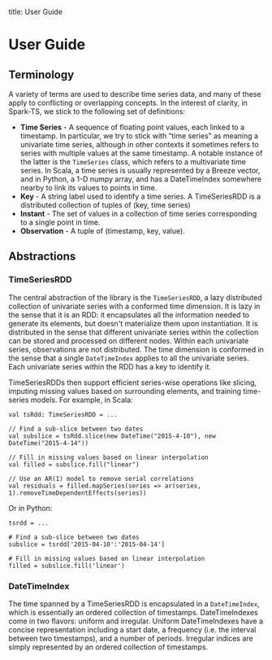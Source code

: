 title: User Guide

# User Guide

## Terminology

A variety of terms are used to describe time series data, and many of these apply to conflicting or
overlapping concepts.  In the interest of clarity, in Spark-TS, we stick to the following
set of definitions:

* **Time Series** - A sequence of floating point values, each linked to a timestamp.
  In particular, we try to stick with “time series” as meaning a
  univariate time series, although in other contexts it sometimes refers to series with multiple
  values at the same timestamp.  A notable instance of the latter is the `TimeSeries` class, which
  refers to a multivariate time series. In Scala, a time series is usually represented by a Breeze
  vector, and in Python, a 1-D numpy array, and has a DateTimeIndex somewhere nearby to link its
  values to points in time.
* **Key** - A string label used to identify a time series.  A TimeSeriesRDD is a distributed
  collection of tuples of (key, time series)
* **Instant** - The set of values in a collection of time series corresponding to a single point in
  time.
* **Observation** - A tuple of (timestamp, key, value).


## Abstractions

### TimeSeriesRDD

The central abstraction of the library is the `TimeSeriesRDD`, a lazy distributed collection of
univariate series with a conformed time dimension. It is lazy in the sense that it is an RDD: it
encapsulates all the information needed to generate its elements, but doesn't materialize them upon
instantiation. It is distributed in the sense that different univariate series within the collection
can be stored and processed on different nodes.  Within each univariate series, observations are not
distributed. The time dimension is conformed in the sense that a single `DateTimeIndex` applies to
all the univariate series. Each univariate series within the RDD has a key to identify it. 

TimeSeriesRDDs then support efficient series-wise operations like slicing, imputing missing values
based on surrounding elements, and training time-series models.  For example, in Scala:

    val tsRdd: TimeSeriesRDD = ...
    
    // Find a sub-slice between two dates 
    val subslice = tsRdd.slice(new DateTime("2015-4-10"), new DateTime("2015-4-14"))
    
    // Fill in missing values based on linear interpolation
    val filled = subslice.fill("linear")
    
    // Use an AR(1) model to remove serial correlations
    val residuals = filled.mapSeries(series => ar(series, 1).removeTimeDependentEffects(series))

Or in Python:

    tsrdd = ...

    # Find a sub-slice between two dates
    subslice = tsrdd['2015-04-10':'2015-04-14']

    # Fill in missing values based on linear interpolation
    filled = subslice.fill('linear')
    

### DateTimeIndex

The time spanned by a TimeSeriesRDD is encapsulated in a `DateTimeIndex`, which is essentially an
ordered collection of timestamps.  DateTimeIndexes come in two flavors: uniform and irregular.
Uniform DateTimeIndexes have a concise representation including a start date, a frequency (i.e.
the interval between two timestamps), and a number of periods.  Irregular indices are simply
represented by an ordered collection of timestamps.
